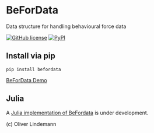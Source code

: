 # BeForData

Data structure for handling behavioural force data

[![GitHub license](https://img.shields.io/github/license/lindemann09/befordata)](https://github.com/lindemann09/befordata/blob/master/LICENSE)
[![PyPI](https://img.shields.io/pypi/v/befordata?style=flat)](https://pypi.org/project/befordata/)


## Install via pip

```
pip install befordata
```


[BeForData Demo](https://lindemann09.github.io/befordata/demo_befordata.html)


## Julia

A [Julia implementation of BeFordata](https://github.com/lindemann09/BeForData.jl) is under development.

(c) Oliver Lindemann
